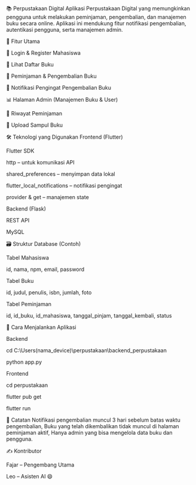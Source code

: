 📚 Perpustakaan Digital
Aplikasi Perpustakaan Digital yang memungkinkan pengguna untuk melakukan peminjaman, pengembalian, dan manajemen buku secara online. Aplikasi ini mendukung fitur notifikasi pengembalian, autentikasi pengguna, serta manajemen admin.



🧩 Fitur Utama

🔐 Login & Register Mahasiswa

📖 Lihat Daftar Buku

🛒 Peminjaman & Pengembalian Buku

🔔 Notifikasi Pengingat Pengembalian Buku

📊 Halaman Admin (Manajemen Buku & User)

🧾 Riwayat Peminjaman

📸 Upload Sampul Buku



🛠️ Teknologi yang Digunakan
Frontend (Flutter)

Flutter SDK

http – untuk komunikasi API

shared_preferences – menyimpan data lokal

flutter_local_notifications – notifikasi pengingat

provider & get – manajemen state

Backend (Flask)

REST API

MySQL



🗃️ Struktur Database (Contoh)

Tabel Mahasiswa

id, nama, npm, email, password

Tabel Buku

id, judul, penulis, isbn, jumlah, foto

Tabel Peminjaman

id, id_buku, id_mahasiswa, tanggal_pinjam, tanggal_kembali, status


🚀 Cara Menjalankan Aplikasi

Backend

cd C:\Users\(nama_device)\perpustakaan\backend_perpustakaan

python app.py


Frontend

cd perpustakaan

flutter pub get

flutter run


📌 Catatan
Notifikasi pengembalian muncul 3 hari sebelum batas waktu pengembalian, 
Buku yang telah dikembalikan tidak muncul di halaman peminjaman aktif, 
Hanya admin yang bisa mengelola data buku dan pengguna.

✍️ Kontributor

Fajar – Pengembang Utama

Leo – Asisten AI 😄
